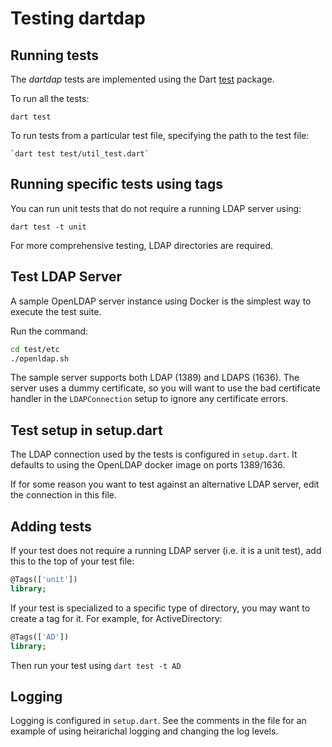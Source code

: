 # Testing dartdap

## Running tests

The _dartdap_ tests are implemented using the Dart
[test](https://pub.dev/packages/test) package.

To run all the tests:

    dart test

To run tests from a particular test file, specifying the path to the
test file:

    `dart test test/util_test.dart`

## Running specific tests using tags

You can run unit tests that do not require a running LDAP server using:

`dart test -t unit`

For more comprehensive testing, LDAP directories are required.

## Test LDAP Server

A sample OpenLDAP
server instance using Docker is the simplest way to execute the test suite.

Run the command:

```bash
cd test/etc
./openldap.sh
```

The sample server supports both LDAP (1389) and LDAPS (1636). The server uses a dummy certificate, so
you will want to use the bad certificate handler in the `LDAPConnection` setup to ignore any certificate errors.

## Test setup in setup.dart

The LDAP connection used by the tests is configured in `setup.dart`. It defaults to using the OpenLDAP docker image on
ports 1389/1636.

If for some reason you want to test against an alternative LDAP server, edit the connection in this file.

## Adding tests

If  your test does not require a running LDAP server (i.e. it is a unit test), add this to the top of your
test file:

```dart
@Tags(['unit'])
library;
```

If your test is specialized to a specific type of directory, you may want to create a tag for it. For example,
for ActiveDirectory:

```dart
@Tags(['AD'])
library;
```

Then run your test using  `dart test -t AD`

## Logging

Logging is configured in `setup.dart`. See the comments in the file for an example of
using heirarichal logging and changing the log levels.


